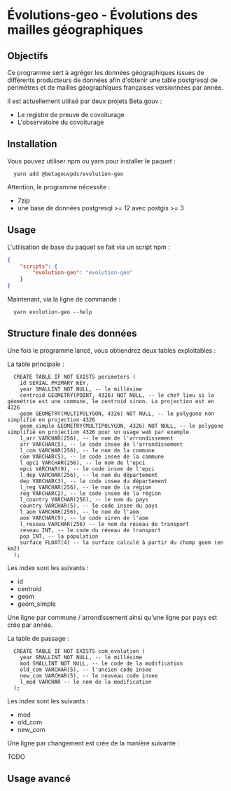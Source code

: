 # Évolutions-geo - Évolutions des mailles géographiques

## Objectifs

Ce programme sert à agréger les données géographiques issues de différents producteurs de données afin d'obtenir une table postgresql de périmètres et de mailles géographiques françaises versionnées par année.

Il est actuellement utilisé par deux projets Beta.gouv :
- Le registre de preuve de covoiturage
- L'observatoire du covoiturage

## Installation
Vous pouvez utiliser npm ou yarn pour installer le paquet :
```shell
  yarn add @betagouvpdc/evolution-geo
```

Attention, le programme nécessite :
- 7zip
- une base de données postgresql >= 12 avec postgis >= 3

## Usage
L'utilisation de base du paquet se fait via un script npm :
```json
{
    "scripts": {
        "evolution-geo": "evolution-geo"
    }
}
```

Maintenant, via la ligne de commande :
```shell
  yarn evolution-geo --help
```

## Structure finale des données
Une fois le programme lancé, vous obtiendrez deux tables exploitables : 

La table principale :
```postgresql
  CREATE TABLE IF NOT EXISTS perimeters (
    id SERIAL PRIMARY KEY,
    year SMALLINT NOT NULL, -- le millésime
    centroid GEOMETRY(POINT, 4326) NOT NULL, -- le chef lieu si la géométrie est une commune, le centroid sinon. La projection est en 4326
    geom GEOMETRY(MULTIPOLYGON, 4326) NOT NULL, -- le polygone non simplifié en projection 4326
    geom_simple GEOMETRY(MULTIPOLYGON, 4326) NOT NULL, -- le polygone simplifié en projection 4326 pour un usage web par exemple
    l_arr VARCHAR(256), -- le nom de l'arrondissement
    arr VARCHAR(5), -- le code insee de l'arrondissement
    l_com VARCHAR(256), -- le nom de la commune
    com VARCHAR(5), -- le code insee de la commune
    l_epci VARCHAR(256), -- le nom de l'epci 
    epci VARCHAR(9), -- le code insee de l'epci
    l_dep VARCHAR(256), -- le nom du département
    dep VARCHAR(3), -- le code insee du département
    l_reg VARCHAR(256), -- le nom de la région
    reg VARCHAR(2), -- le code insee de la région
    l_country VARCHAR(256), -- le nom du pays
    country VARCHAR(5), -- le code insee du pays
    l_aom VARCHAR(256), -- le nom de l'aom
    aom VARCHAR(9), -- le code siren de l'aom
    l_reseau VARCHAR(256) -- le nom du réseau de transport
    reseau INT, -- le code du réseau de transport
    pop INT, -- la population
    surface FLOAT(4) -- la surface calculé à partir du champ geom (en km2)
  );
```
Les index sont les suivants :
  - id
  - centroid
  - geom
  - geom_simple

Une ligne par commune / arrondissement ainsi qu'une ligne par pays est crée par année.

La table de passage :
```postgresql
  CREATE TABLE IF NOT EXISTS com_evolution (
    year SMALLINT NOT NULL, -- le millésime
    mod SMALLINT NOT NULL, -- le code de la modification
    old_com VARCHAR(5), -- l'ancien code insee
    new_com VARCHAR(5), -- le nouveau code insee
    l_mod VARCHAR -- le nom de la modification
  );
```

Les index sont les suivants :
  - mod
  - old_com
  - new_com

Une ligne par changement est crée de la manière suivante :

TODO


## Usage avancé

